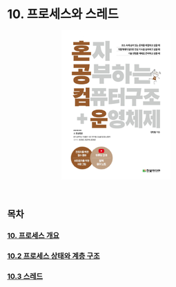 # 10. 프로세스와 스레드

<p align="center">
  <img src="../images/혼공컴운.jpg" style="width: 50%; margin: 0 auto;" />
</p>

<br>

## 목차

### [10. 프로세스 개요](./10.1%20%ED%94%84%EB%A1%9C%EC%84%B8%EC%8A%A4%20%EA%B0%9C%EC%9A%94.md)

### [10.2 프로세스 상태와 계층 구조](./10.2%20%ED%94%84%EB%A1%9C%EC%84%B8%EC%8A%A4%20%EC%83%81%ED%83%9C%EC%99%80%20%EA%B3%84%EC%B8%B5%20%EA%B5%AC%EC%A1%B0.md)

### [10.3 스레드](./10.3%20%EC%8A%A4%EB%A0%88%EB%93%9C.md)
